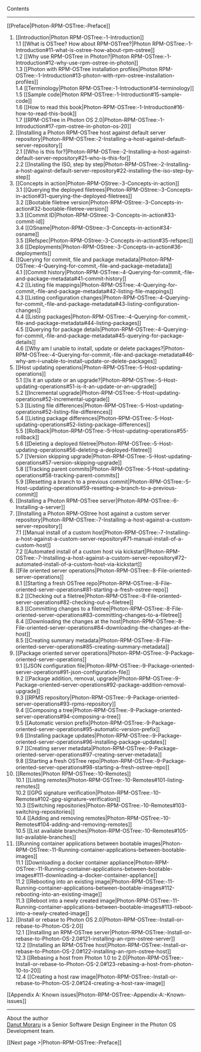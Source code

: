 Contents  
***

   [[Preface|Photon-RPM-OSTree:-Preface]]  

1. [[Introduction|Photon RPM-OSTree:-1-Introduction]]  
1.1 [[What is OSTree? How about RPM-OSTree?|Photon RPM-OSTree:-1-Introduction#11-what-is-ostree-how-about-rpm-ostree]]  
1.2 [[Why use RPM-OSTree in Photon?|Photon RPM-OSTree:-1-Introduction#12-why-use-rpm-ostree-in-photon]]  
1.3 [[Photon with RPM-OSTree installation profiles|Photon RPM-OSTree:-1-Introduction#13-photon-with-rpm-ostree-installation-profiles]]  
1.4 [[Terminology|Photon RPM-OSTree:-1-Introduction#14-terminology]]  
1.5 [[Sample code|Photon RPM-OSTree:-1-Introduction#15-sample-code]]  
1.6 [[How to read this book|Photon-RPM-OSTree:-1-Introduction#16-how-to-read-this-book]]  
1.7 [[RPM-OSTree in Photon OS 2.0|Photon-RPM-OSTree:-1-Introduction#17-rpm-ostree-in-photon-os-20]]  
2. [[Installing a Photon RPM-OSTree host against default server repository|Photon-RPM-OSTree:-2-Installing-a-host-against-default-server-repository]]  
2.1 [[Who is this for?|Photon-RPM-OSTree:-2-Installing-a-host-against-default-server-repository#21-who-is-this-for]]  
2.2 [[Installing the ISO, step by step|Photon-RPM-OSTree:-2-Installing-a-host-against-default-server-repository#22-installing-the-iso-step-by-step]]
3. [[Concepts in action|Photon-RPM-OStree:-3-Concepts-in-action]]  
3.1 [[Querying the deployed filetrees|Photon-RPM-OStree:-3-Concepts-in-action#31-querying-the-deployed-filetrees]]  
3.2 [[Bootable filetree version|Photon-RPM-OStree:-3-Concepts-in-action#32-bootable-filetree-version]]  
3.3 [[Commit ID|Photon-RPM-OStree:-3-Concepts-in-action#33-commit-id]]  
3.4 [[OSname|Photon-RPM-OStree:-3-Concepts-in-action#34-osname]]  
3.5 [[Refspec|Photon-RPM-OStree:-3-Concepts-in-action#35-refspec]]  
3.6 [[Deployments|Photon-RPM-OStree:-3-Concepts-in-action#36-deployments]]
4. [[Querying for commit, file and package metadata|Photon-RPM-OSTree:-4-Querying-for-commit,-file-and-package-metadata]]  
4.1 [[Commit history|Photon-RPM-OSTree:-4-Querying-for-commit,-file-and-package-metadata#41-commit-history]]  
4.2 [[Listing file mappings|Photon-RPM-OSTree:-4-Querying-for-commit,-file-and-package-metadata#42-listing-file-mappings]]  
4.3 [[Listing configuration changes|Photon-RPM-OSTree:-4-Querying-for-commit,-file-and-package-metadata#43-listing-configuration-changes]]  
4.4 [[Listing packages|Photon-RPM-OSTree:-4-Querying-for-commit,-file-and-package-metadata#44-listing-packages]]  
4.5 [[Querying for package details|Photon-RPM-OSTree:-4-Querying-for-commit,-file-and-package-metadata#45-querying-for-package-details]]  
4.6 [[Why am I unable to install, update or delete packages?|Photon-RPM-OSTree:-4-Querying-for-commit,-file-and-package-metadata#46-why-am-i-unable-to-install-update-or-delete-packages]]  
5. [[Host updating operations|Photon-RPM-OSTree:-5-Host-updating-operations]]  
5.1 [[Is it an update or an upgrade?|Photon-RPM-OSTree:-5-Host-updating-operations#51-is-it-an-update-or-an-upgrade]]  
5.2 [[Incremental upgrade|Photon-RPM-OSTree:-5-Host-updating-operations#52-incremental-upgrade]]  
5.3 [[Listing file differences|Photon-RPM-OSTree:-5-Host-updating-operations#52-listing-file-differences]]  
5.4 [[Listing package differences|Photon-RPM-OSTree:-5-Host-updating-operations#52-listing-package-differences]]  
5.5 [[Rollback|Photon-RPM-OSTree:-5-Host-updating-operations#55-rollback]]  
5.6 [[Deleting a deployed filetree|Photon-RPM-OSTree:-5-Host-updating-operations#56-deleting-a-deployed-filetree]]  
5.7 [[Version skipping upgrade|Photon-RPM-OSTree:-5-Host-updating-operations#57-version-skipping-upgrade]]  
5.8 [[Tracking parent commits|Photon-RPM-OSTree:-5-Host-updating-operations#58-tracking-parent-commits]]  
5.9 [[Resetting a branch to a previous commit|Photon-RPM-OSTree:-5-Host-updating-operations#59-resetting-a-branch-to-a-previous-commit]]  
6. [[Installing a Photon RPM-OSTree server|Photon-RPM-OSTree:-6-Installing-a-server]]  
7. [[Installing a Photon RPM-OStree host against a custom server repository|Photon-RPM-OSTree:-7-Installing-a-host-against-a-custom-server-repository]]  
7.1 [[Manual install of a custom host|Photon-RPM-OSTree:-7-Installing-a-host-against-a-custom-server-repository#71-manual-install-of-a-custom-host]]  
7.2 [[Automated install of a custom host via kickstart|Photon-RPM-OSTree:-7-Installing-a-host-against-a-custom-server-repository#72-automated-install-of-a-custom-host-via-kickstart]]  
8. [[File oriented server operations|Photon-RPM-OSTree:-8-File-oriented-server-operations]]  
8.1 [[Starting a fresh OSTree repo|Photon-RPM-OSTree:-8-File-oriented-server-operations#81-starting-a-fresh-ostree-repo]]  
8.2 [[Checking out a filetree|Photon-RPM-OSTree:-8-File-oriented-server-operations#82-checking-out-a-filetree]]  
8.3 [[Committing changes to a filetree|Photon-RPM-OSTree:-8-File-oriented-server-operations#83-committing-changes-to-a-filetree]]  
8.4 [[Downloading the changes at the host|Photon-RPM-OSTree:-8-File-oriented-server-operations#84-downloading-the-changes-at-the-host]]  
8.5 [[Creating summary metadata|Photon-RPM-OSTree:-8-File-oriented-server-operations#85-creating-summary-metadata]]  
9. [[Package oriented server operations|Photon-RPM-OSTree:-9-Package-oriented-server-operations]]  
9.1 [[JSON configuration file|Photon-RPM-OSTree:-9-Package-oriented-server-operations#91-json-configuration-file]]  
9.2 [[Package addition, removal, upgrade|Photon-RPM-OSTree:-9-Package-oriented-server-operations#92-package-addition-removal-upgrade]]  
9.3 [[RPMS repository|Photon-RPM-OSTree:-9-Package-oriented-server-operations#93-rpms-repository]]  
9.4 [[Composing a tree|Photon-RPM-OSTree:-9-Package-oriented-server-operations#94-composing-a-tree]]  
9.5 [[Automatic version prefix|Photon-RPM-OSTree:-9-Package-oriented-server-operations#95-automatic-version-prefix]]  
9.6 [[Installing package updates|Photon-RPM-OSTree:-9-Package-oriented-server-operations#96-installing-package-updates]]  
9.7 [[Creating server metadata|Photon-RPM-OSTree:-9-Package-oriented-server-operations#97-creating-server-metadata]]  
9.8 [[Starting a fresh OSTree repo|Photon-RPM-OSTree:-9-Package-oriented-server-operations#98-starting-a-fresh-ostree-repo]]  
10. [[Remotes|Photon RPM-OSTree:-10-Remotes]]  
10.1 [[Listing remotes|Photon-RPM-OSTree:-10-Remotes#101-listing-remotes]]  
10.2 [[GPG signature verification|Photon-RPM-OSTree:-10-Remotes#102-gpg-signature-verification]]  
10.3 [[Switching repositories|Photon-RPM-OSTree:-10-Remotes#103-switching-repositories]]  
10.4 [[Adding and removing remotes|Photon-RPM-OSTree:-10-Remotes#104-adding-and-removing-remotes]]  
10.5 [[List available branches|Photon-RPM-OSTree:-10-Remotes#105-list-available-branches]]  
11. [[Running container applications between bootable images|Photon-RPM-OSTree:-11-Running-container-applications-between-bootable-images]]  
11.1 [[Downloading a docker container appliance|Photon-RPM-OSTree:-11-Running-container-applications-between-bootable-images#111-downloading-a-docker-container-appliance]]  
11.2 [[Rebooting into an existing image|Photon-RPM-OSTree:-11-Running-container-applications-between-bootable-images#112-rebooting-into-an-existing-image]]  
11.3 [[Reboot into a newly created image|Photon-RPM-OSTree:-11-Running-container-applications-between-bootable-images#113-reboot-into-a-newly-created-image]]  
12. [[Install or rebase to Photon OS 2.0|Photon-RPM-OSTree:-Install-or-rebase-to-Photon-OS-2.0]]  
12.1 [[Installing an RPM-OSTree server|Photon-RPM-OSTree:-Install-or-rebase-to-Photon-OS-2.0#121-installing-an-rpm-ostree-server]]  
12.2 [[Installing an RPM-OSTree host|Photon-RPM-OSTree:-Install-or-rebase-to-Photon-OS-2.0#122-installing-an-rpm-ostree-host]]  
12.3 [[Rebasing a host from Photon 1.0 to 2.0|Photon-RPM-OSTree:-Install-or-rebase-to-Photon-OS-2.0#123-rebasing-a-host-from-photon-10-to-20]]  
12.4 [[Creating a host raw image|Photon-RPM-OSTree:-Install-or-rebase-to-Photon-OS-2.0#124-creating-a-host-raw-image]]    

[[Appendix A: Known issues|Photon-RPM-OSTree:-Appendix-A:-Known-issues]]  

***

About the author  
[Danut Moraru](mailto:dmoraru@vmware.com) is a Senior Software Design Engineer in the Photon OS Development team.  

[[Next page >|Photon-RPM-OSTree:-Preface]]